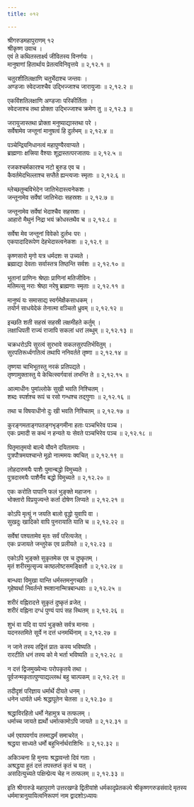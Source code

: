 ```yaml
---
title: ०१२

---
```

श्रीगरुडमहापुराणम् १२  
श्रीकृष्ण उवाच ।  
एवं ते कथितस्तार्क्ष्य जीवितस्य विनर्णयः ।  
मानुषाणां हितार्थाय प्रेतत्वविनिवृत्तये ॥ २,१२.१ ॥  
  
चतुरशीतिलक्षाणि चतुर्भेदाश्च जन्तवः ।  
अण्डजाः स्वेदजाश्चैव उद्भिज्जाश्च जारायुजाः ॥ २,१२.२ ॥  
  
एकविंशतिलक्षाणि अण्डजाः परिकीर्तिताः ।  
स्वेदजाश्च तथा प्रोक्ता उद्भिज्जाश्च क्रमेण तु ॥ २,१२.३ ॥  
  
जरायुजास्तथा प्रोक्ता मनुष्याद्यास्तथा परे ।  
सर्वेषामेव जन्तूनां मानुषत्वं हि दुर्लभम् ॥ २,१२.४ ॥  
  
पञ्चेन्द्रियनिधानत्वं महापुण्यैरवाप्यते ।  
ब्राह्मणाः क्षत्त्रिया वैश्याः शूद्रास्तत्परजातयः ॥ २,१२.५ ॥  
  
रजकश्चर्मकारश्च नटो बुरुड एव च ।  
कैवर्तमेदभिल्लाश्च सप्तैते ह्यन्त्यजाः स्मृताः ॥ २,१२.६ ॥  
  
म्लेच्छतुम्बविभेदेन जातिभेदास्त्वनेकशः ।  
जन्तूनामेव सर्वेषां जातिभेदाः सहस्रशः ॥ २,१२.७ ॥  
  
जन्तूनामेव सर्वेषां भेदाश्चैव सहस्रशः ।  
आहारो मैथुनं निद्रा भयं क्रोधस्तथैव च ॥ २,१२.८ ॥  
  
सर्वेषा मेव जन्तूनां विवेको दुर्लभः परः ।  
एकपादादिरूपेण देहभेदास्त्वनेकशः ॥ २,१२.९ ॥  
  
कृष्णसारो मृगो यत्र धर्मदशः स उच्यते ।  
ब्रह्माद्या देवताः सर्वास्तत्र तिष्ठन्ति सर्वशः ॥ २,१२.१० ॥  
  
भूतानां प्राणिनः श्रेष्ठाः प्राणिनां मतिजीविनः ।  
मतिमत्सु नराः श्रेष्ठा नरेषु ब्राह्मणाः स्मृताः ॥ २,१२.११ ॥  
  
मानुष्यं यः समासाद्य स्वर्गमेक्षैकसाधकम् ।  
तयोर्न साधयेदेकं तेनात्मा वञ्चितो ध्रुवम् ॥ २,१२.१२ ॥  
  
इच्छति शती सहस्रं सहस्री लक्षमीहते कर्तुम् ।  
लक्षाधिपती राज्यं राजापि सकलां धरां लब्धुम् ॥ २,१२.१३ ॥  
  
चक्रधरोऽपि सुरत्वं सुरभावे सकलसुरपतिर्भवितुम् ।  
सुरपतिरूर्ध्वगतित्वं तथापि ननिवर्तते तृष्णा ॥ २,१२.१४ ॥  
  
तृष्णया चाभिभूतस्तु नरकं प्रतिपद्यते ।  
तृष्णामुक्तास्तु ये केचित्स्वर्गवासं लभन्ति ते ॥ २,१२.१५ ॥  
  
आत्माधीनः पुमांल्लोके सुखी भवति निश्चितम् ।  
शब्दः स्पर्शश्च रूपं च रसो गन्धश्च तद्गुणाः ॥ २,१२.१६ ॥  
  
तथा च विषयाधीनो दुः खी भवति निश्चितम् ॥ २,१२.१७ ॥  
  
कुरङ्गमताङ्गपतङ्गभृङ्गमीना हताः पञ्चभिरेव पञ्च ।  
एकः प्रमादी स कथं न हन्यते यः सेवते पञ्चभिरेव पञ्च ॥ २,१२.१८ ॥  
  
पितृमातृमयो बाल्ये यौवने दयितामयः ।  
पुत्रपौत्रमयश्चान्ते मूढो नात्ममयः क्वचित् ॥ २,१२.१९ ॥  
  
लोहदारुमयैः पाशैः पुमान्बद्धो विमुच्यते ।  
पुत्रदारमयैः पाशैर्नैव बद्धो विमुच्यते ॥ २,१२.२० ॥  
  
एकः करोति पापानि फलं भुङ्क्ते महाजनः ।  
भोक्तारो विप्रयुज्यन्ते कर्ता दोषेण लिप्यते ॥ २,१२.२१ ॥  
  
कोऽपि मृत्युं न जयति बालो वृद्धो युवापि वा ।  
सुखदुः खादिको वापि पुनरायाति याति च ॥ २,१२.२२ ॥  
  
सर्वेषां पश्यतामेव मृतः सर्वं परित्यजेत् ।  
एकः प्रजायते जन्तुरेक एव प्रलीयते ॥ २,१२.२३ ॥  
  
एकोऽपि भुङ्क्ते सुकृतमेक एव च दुष्कृतम् ।  
मृतं शरीरमुत्सृज्य काष्ठलोष्टसमङ्क्षितौ ॥ २,१२.२४ ॥  
  
बान्धवा विमुखा यान्ति धर्मस्तमनुगच्छति ।  
गृहेष्वर्था निवर्तन्ते श्मशानान्मित्रबान्धवाः ॥ २,१२.२५ ॥  
  
शरीरं वह्निरादत्ते सुकृतं दुष्कृतं व्रजेत् ।  
शरीरं वह्निना दग्धं पुण्यं पापं सह स्थितम् ॥ २,१२.२६ ॥  
  
शुभं वा यदि वा पापं भुङ्क्ते सर्वत्र मानवः ।  
यदनस्तमिते सूर्ये न दत्तं धनमर्थिनाम् ॥ २,१२.२७ ॥  
  
न जाने तस्य तद्वित्तं प्रातः कस्य भविष्यति ।  
रारटीति धनं तस्य को मे भर्ता भविष्यति ॥ २,१२.२८ ॥  
  
न दत्तं द्विजमुख्येभ्यः परोपकृतये तथा ।  
पूर्वजन्मकृतात्पुण्याद्यल्लब्धं बहु चाल्पकम् ॥ २,१२.२९ ॥  
  
तदीदृशं परिज्ञाय धर्मार्थे दीयते धनम् ।  
धनेन धार्यते धर्मः श्रद्धापूतेन चेतसा ॥ २,१२.३० ॥  
  
श्रद्धाविरहितो धर्मो नेहामुत्र च तत्फलम् ।  
धर्माच्च जायते ह्यर्थो धर्मात्कामोऽपि जायते ॥ २,१२.३१ ॥  
  
धर्म एवापवर्गाय तस्माद्धर्मं समाचरेत् ।  
श्रद्धया साध्यते धर्मो बहुभिर्नार्थराशिभिः ॥ २,१२.३२ ॥  
  
अकिञ्चना हि मुनयः श्रद्धावन्तो दिवं गताः ।  
अश्रद्धया हुतं दत्तं तपस्तप्तं कृतं च यत् ।  
असदित्युच्यते पक्षिन्प्रेत्य चेह न तत्फलम् ॥ २,१२.३३ ॥  
  
इति श्रीगारुडे महापुराणे उत्तरखण्डे द्वितीयांशे धर्मकादृप्रेतकल्पे श्रीकृष्णगरुडसंवादे मृतस्य धर्ममात्रानुयायित्वनिरूपणं नाम द्वादशोऽध्यायः